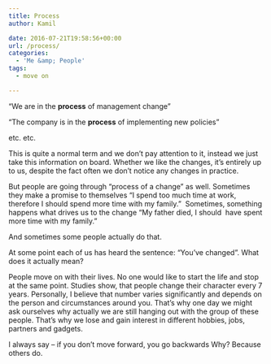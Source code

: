 ```yaml
---
title: Process
author: Kamil

date: 2016-07-21T19:58:56+00:00
url: /process/
categories:
  - 'Me &amp; People'
tags:
  - move on

---
```

<span class="_3oh-">“We are in the <strong>process</strong> of management change” </span>

<span class="_3oh-">“The company is in the <strong>process</strong> of implementing new policies” </span>

<span class="_3oh-">etc. etc. </span>

<span class="_3oh-">This is quite a normal term and we don’t pay attention to it, instead we just take this information on board. Whether we like the changes, it’s entirely up to us, despite the fact often we don’t notice any changes in practice. </span>

<span class="_3oh-">But people are going through “process of a change” as well. Sometimes they make a promise to themselves &#8220;I spend too much time at work, therefore I should spend more time with my family.&#8221;  Sometimes, something happens what drives us to the change &#8220;My father died, I should  have spent more time with my family.&#8221;<br /> </span>

<span class="_3oh-">And sometimes some people actually do that.</span>

<span class="_3oh-">At some point each of us has heard the sentence: “You’ve changed”. What does it actually mean? </span>

<span class="_3oh-">People move on with their lives. No one would like to start the life and stop at the same point. Studies show, that people change their character every 7 years. Personally, I believe that number varies significantly and depends on the person and circumstances around you. That’s why one day we might ask ourselves why actually we are still hanging out with the group of these people. That’s why we lose and gain interest in different hobbies, jobs, partners and gadgets.</span>

I always say &#8211; if you don&#8217;t move forward, you go backwards Why? Because others do.

<span class="embed-youtube" style="text-align:center; display: block;"></span>
